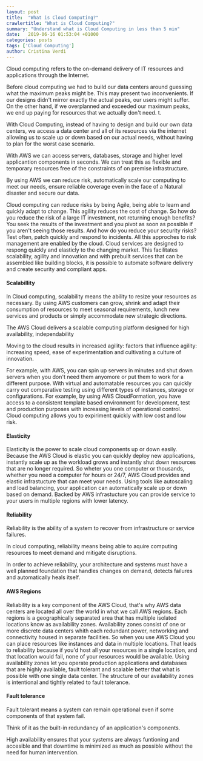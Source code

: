 ```yaml
---
layout: post
title:  "What is Cloud Computing?"
crawlertitle: "What is Cloud Computing?"
summary: "Understand what is Cloud Computing in less than 5 min"
date:   2019-06-16 01:53:04 +01000
categories: posts
tags: ['Cloud Computing']
author: Cristina Verdi
---
```


Cloud computing refers to the on-demand delivery of IT resources and applications through the Internet.

Before cloud computing we had to build our data centers around guessing what the maximum peaks might be. This may present two inconvenients. If our designs didn't mirror exactly the actual peaks, our users might suffer. On the other hand, if we overplanned and exceeded our maximum peaks, we end up paying for resources that we actually don't need.
t.

With Cloud Computing, instead of having to design and build our own data centers, we access a data center and all of its resources via the internet allowing us to scale up or down based on our actual needs, without having to plan for the worst case scenario.

With AWS we can access servers, databases, storage and higher level applicantion components in seconds. We can treat this as flexible and temporary resources free of the constraints of on premise infrastructure.

By using AWS we can reduce risk, automatically scale our computing to meet our needs, ensure reliable coverage even in the face of a Natural disaster and secure our data.


Cloud computing can reduce risks by being Agile, being able to learn and quickly adapt to change. This agility reduces the cost of change. So how do you reduce the risk of a large IT investment, not returning enough benefits? You seek the results of the investment and you pivot as soon as possible if you aren't seeing those results. And how do you reduce your security risks? Test often, patch quickly and respond to incidents. All this approches to risk management are enabled by the cloud. Cloud services are designed to respong quickly and elasticly to the changing market. This facilitates scalability, agility and innovation and with prebuilt services that can be assembled like building blocks, it is possible to automate software delivery and create security and compliant apps.

#### Scalabillity

In Cloud computing, scalability means the ability to resize your resources as necessary. By using AWS customers can grow, shrink and adapt their consumption of resources to meet seasonal requirements, lunch new services and products or simply accommodate new strategic directions.

The AWS Cloud delivers a scalable computing platform designed for high availability, independability

Moving to the cloud results in increased agility: factors that influence agility: increasing speed, ease of experimentation and cultivating a culture of innovation.

For example, with AWS, you can spin up servers in minutes and shut down servers when you don't need them anyomore or put them to work for a different purpose. With virtual and automatable resources you can quickly carry out comparative testing using different types of instances, storage or configurations. For example, by using AWS CloudFormation, you have access to a consistent template based environment for development, test and production purposes with increasing levels of operational control. Cloud computing allows you to expiriment quickly with low cost and low risk. 

#### Elasticity

Elasticity is the power to scale cloud components up or down easily. Because the AWS Cloud is elastic you can quickly deploy new applications, instantly scale up as the workload grows and instantly shut down resources that are no longer required. So wheter you one computer or thousands, whether you need a computer for hours or 24/7, AWS Cloud provides and elastic infrastucture that can meet your needs. Using tools like autoscaling and load balancing, your application can automatically scale up or down based on demand. Backed by AWS infrastucture you can provide service to your users in multiple regions with lower latency.

#### Reliability

Reliability is the ability of a system to recover from infrastructure or service failures.

In cloud computing, reliability means being able to aquire computing resources to meet demand and mitigate disruptions. 

In order to achieve reliability, your architecture and systems must have a well planned foundation that handles changes on demand, detects failures and automatically heals itself.

#### AWS Regions

Reliability is a key component of the AWS Cloud, that's why AWS data centers are located all over the world in what we call AWS regions. Each regions is a geographically separated area that has multiple isolated locations know as availability zones. Availability zones consist of one or more discrete data centers whith each redundant power, networking and connectivity housed in separate facilities. So when you use AWS Cloud you can place resources like instances and data in multiple locations. That leads to reliability because if you'd host all your resources in a single location, and that location would fail, none of your resources would be available. Using availability zones let you operate production applications and databases that are highly available, fault tolerant and scalable better that what is possible with one single data center. The structure of our availability zones is intentional and tightly related to fault tolerance.

#### Fault tolerance

Fault tolerant means a system can remain operational even if some components of that system fail.

Think of it as the built-in redundancy of an application's components.

High availability ensures that your systems are always funtioning and accesible and that downtime is minimized as much as possible without the need for human intervention.
